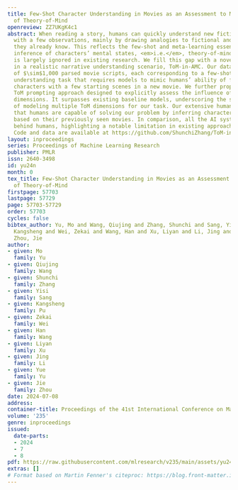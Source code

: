 ```yaml
---
title: Few-Shot Character Understanding in Movies as an Assessment to Meta-Learning
  of Theory-of-Mind
openreview: ZZ7UKgK4c1
abstract: When reading a story, humans can quickly understand new fictional characters
  with a few observations, mainly by drawing analogies to fictional and real people
  they already know. This reflects the few-shot and meta-learning essence of humans’
  inference of characters’ mental states, <em>i.e.</em>, theory-of-mind (ToM), which
  is largely ignored in existing research. We fill this gap with a novel NLP dataset
  in a realistic narrative understanding scenario, ToM-in-AMC. Our dataset consists
  of $\sim$1,000 parsed movie scripts, each corresponding to a few-shot character
  understanding task that requires models to mimic humans’ ability of fast digesting
  characters with a few starting scenes in a new movie. We further propose a novel
  ToM prompting approach designed to explicitly assess the influence of multiple ToM
  dimensions. It surpasses existing baseline models, underscoring the significance
  of modeling multiple ToM dimensions for our task. Our extensive human study verifies
  that humans are capable of solving our problem by inferring characters’ mental states
  based on their previously seen movies. In comparison, all the AI systems lag $>20%$
  behind humans, highlighting a notable limitation in existing approaches’ ToM capabilities.
  Code and data are available at https://github.com/ShunchiZhang/ToM-in-AMC
layout: inproceedings
series: Proceedings of Machine Learning Research
publisher: PMLR
issn: 2640-3498
id: yu24n
month: 0
tex_title: Few-Shot Character Understanding in Movies as an Assessment to Meta-Learning
  of Theory-of-Mind
firstpage: 57703
lastpage: 57729
page: 57703-57729
order: 57703
cycles: false
bibtex_author: Yu, Mo and Wang, Qiujing and Zhang, Shunchi and Sang, Yisi and Pu,
  Kangsheng and Wei, Zekai and Wang, Han and Xu, Liyan and Li, Jing and Yu, Yue and
  Zhou, Jie
author:
- given: Mo
  family: Yu
- given: Qiujing
  family: Wang
- given: Shunchi
  family: Zhang
- given: Yisi
  family: Sang
- given: Kangsheng
  family: Pu
- given: Zekai
  family: Wei
- given: Han
  family: Wang
- given: Liyan
  family: Xu
- given: Jing
  family: Li
- given: Yue
  family: Yu
- given: Jie
  family: Zhou
date: 2024-07-08
address:
container-title: Proceedings of the 41st International Conference on Machine Learning
volume: '235'
genre: inproceedings
issued:
  date-parts:
  - 2024
  - 7
  - 8
pdf: https://raw.githubusercontent.com/mlresearch/v235/main/assets/yu24n/yu24n.pdf
extras: []
# Format based on Martin Fenner's citeproc: https://blog.front-matter.io/posts/citeproc-yaml-for-bibliographies/
---
```

